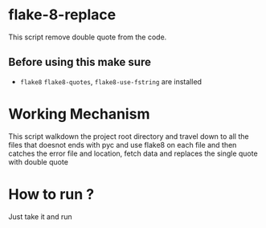 # flake-8-replace

This script remove double quote from the code.

## Before using this make sure
* `flake8` `flake8-quotes`, `flake8-use-fstring` are installed

# Working Mechanism

This script walkdown the project root directory and travel down to all the files that doesnot ends with pyc and use flake8 on each file and then catches the error file and location, fetch data and replaces the single quote with double quote

# How to run ?
Just take it and run 
